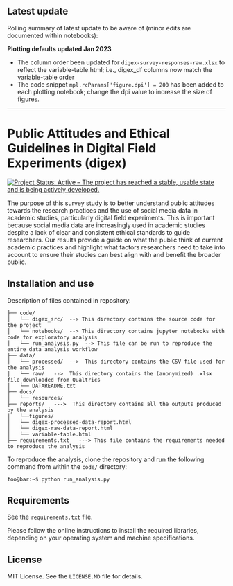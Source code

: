 ## Latest update

Rolling summary of latest update to be aware of (minor edits are documented within notebooks):

**Plotting defaults updated Jan 2023**

- The column order been updated for `digex-survey-responses-raw.xlsx` to reflect the variable-table.html; i.e., digex_df columns now match the variable-table order
- The code snippet `mpl.rcParams['figure.dpi'] = 200` has been added to each plotting notebook; change the dpi value to increase the size of figures.


___________________________________________

# Public Attitudes and Ethical Guidelines in Digital Field Experiments (digex)

[![Project Status: Active – The project has reached a stable, usable state and is being actively developed.](https://www.repostatus.org/badges/latest/active.svg)](https://www.repostatus.org/#active) 

The purpose of this survey study is to better understand public attitudes towards the research practices and the use of social media data in academic studies, particularly digital field experiments. This is important because social media data are increasingly used in academic studies despite a lack of clear and consistent ethical standards to guide researchers. Our results provide a guide on what the public think of current academic practices and highlight what factors researchers need to take into account to ensure their studies can best align with and benefit the broader public.

## Installation and use

Description of files contained in repository:

```
├── code/
│   └── digex_src/  --> This directory contains the source code for the project
│   └── notebooks/  --> This directory contains jupyter notebooks with code for exploratory analysis 
│   └── run_analysis.py  --> This file can be run to reproduce the entire data analysis workflow
├── data/ 
│   └── processed/  -->  This directory contains the CSV file used for the analysis
│   └── raw/   -->  This directory contains the (anonymized) .xlsx file downloaded from Qualtrics
│   └── DATAREADME.txt 
├── docs/  
│   └── resources/
├── reports/   --->  This directory contains all the outputs produced by the analysis
│   └──figures/
│   └── digex-processed-data-report.html
│   └── digex-raw-data-report.html
│   └── variable-table.html
├── requirements.txt   ---> This file contains the requirements needed to reproduce the analysis
```

To reproduce the analysis, clone the repository and run the following command from within the `code/` directory:

```console
foo@bar:~$ python run_analysis.py
```

## Requirements

See the `requirements.txt` file.

Please follow the online instructions to install the required libraries, depending on your operating system and machine specifications. 

## License

MIT License. See the `LICENSE.MD` file for details.
